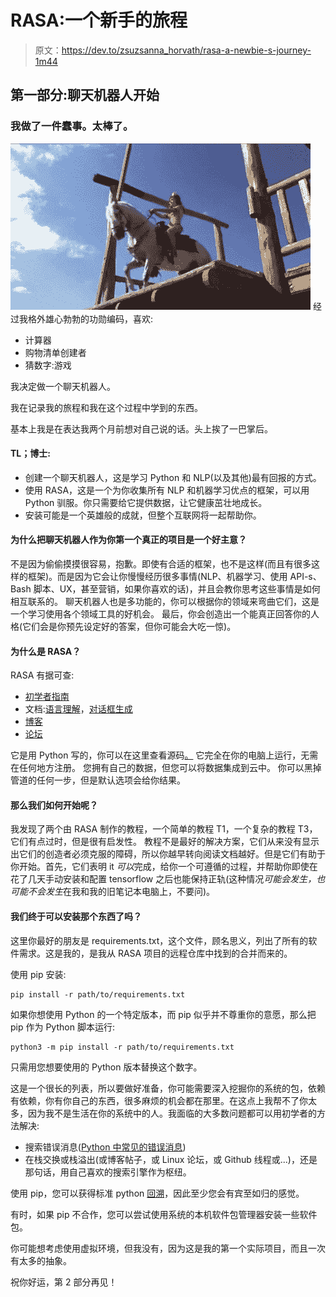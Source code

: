 # RASA:一个新手的旅程

> 原文：<https://dev.to/zsuzsanna_horvath/rasa-a-newbie-s-journey-1m44>

## 第一部分:聊天机器人开始

### 我做了一件蠢事。太棒了。

[![High diving with a horse](img/47079633d182e734c3b9ac42b8b149a1.png)](https://i.giphy.com/media/l0IynI18xtOju4Y2Q/giphy.gif) 
经过我格外雄心勃勃的功勋编码，喜欢:

*   计算器
*   购物清单创建者
*   猜数字:游戏

我决定做一个聊天机器人。

我在记录我的旅程和我在这个过程中学到的东西。

基本上我是在表达我两个月前想对自己说的话。头上挨了一巴掌后。

#### TL；博士:

*   创建一个聊天机器人，这是学习 Python 和 NLP(以及其他)最有回报的方式。
*   使用 RASA，这是一个为你收集所有 NLP 和机器学习优点的框架，可以用 Python 驯服。你只需要给它提供数据，让它健康茁壮地成长。
*   安装可能是一个英雄般的成就，但整个互联网将一起帮助你。

#### 为什么把聊天机器人作为你第一个真正的项目是一个好主意？

不是因为偷偷摸摸很容易，抱歉。即使有合适的框架，也不是这样(而且有很多这样的框架)。而是因为它会让你慢慢经历很多事情(NLP、机器学习、使用 API-s、Bash 脚本、UX，甚至营销，如果你喜欢的话)，并且会教你思考这些事情是如何相互联系的。
聊天机器人也是多功能的，你可以根据你的领域来弯曲它们，这是一个学习使用各个领域工具的好机会。
最后，你会创造出一个能真正回答你的人格(它们会是你预先设定好的答案，但你可能会大吃一惊)。

#### 为什么是 RASA？

RASA 有据可查:

*   [初学者指南](https://rasa.com/docs/)
*   文档:[语言理解](https://rasa.com/docs/nlu/)，[对话框生成](https://rasa.com/docs/core/)
*   [博客](https://blog.rasa.com/)
*   [论坛](https://forum.rasa.com/)

它是用 Python 写的，你可以在这里查看源码[。](https://github.com/RasaHQ)
它完全在你的电脑上运行，无需在任何地方注册。
您拥有自己的数据，但您可以将数据集成到云中。
你可以黑掉管道的任何一步，但是默认选项会给你结果。

#### 那么我们如何开始呢？

我发现了两个由 RASA 制作的教程，一个简单的教程 T1，一个复杂的教程 T3，它们有点过时，但是很有启发性。
教程不是最好的解决方案，它们从来没有显示出它们的创造者必须克服的障碍，所以你越早转向阅读文档越好。但是它们有助于你开始。首先，它们表明 it *可以*完成，给你一个可遵循的过程，并帮助你即使在花了几天手动安装和配置 tensorflow 之后也能保持正轨(这种情况*可能会发生，也可能不会发生*在我和我的旧笔记本电脑上，不要问)。

#### 我们终于可以安装那个东西了吗？

这里你最好的朋友是 requirements.txt，这个文件，顾名思义，列出了所有的软件需求。这是我的，是我从 RASA 项目的远程仓库中找到的合并而来的。

使用 pip 安装:

```
pip install -r path/to/requirements.txt 
```

如果你想使用 Python 的一个特定版本，而 pip 似乎并不尊重你的意愿，那么把 pip 作为 Python 脚本运行:

```
python3 -m pip install -r path/to/requirements.txt 
```

只需用您想要使用的 Python 版本替换这个数字。

这是一个很长的列表，所以要做好准备，你可能需要深入挖掘你的系统的包，依赖有依赖，你有你自己的东西，很多麻烦的机会都在那里。在这点上我帮不了你太多，因为我不是生活在你的系统中的人。我面临的大多数问题都可以用初学者的方法解决:

*   搜索错误消息([Python 中常见的错误消息](https://interactivepython.org/runestone/static/CS152f17/Debugging/KnowyourerrorMessages.html))
*   在栈交换或栈溢出(或博客帖子，或 Linux 论坛，或 Github 线程或...)，还是那句话，用自己喜欢的搜索引擎作为枢纽。

使用 pip，您可以获得标准 python [回溯](http://cs.franklin.edu/~ansaria/traceback.html)，因此至少您会有宾至如归的感觉。

有时，如果 pip 不合作，您可以尝试使用系统的本机软件包管理器安装一些软件包。

你可能想考虑使用虚拟环境，但我没有，因为这是我的第一个实际项目，而且一次有太多的抽象。

祝你好运，第 2 部分再见！